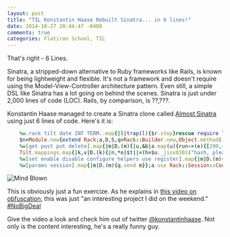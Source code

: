 ```yaml
---
layout: post
title: "TIL Konstantin Haase Rebuilt Sinatra... in 6 lines!"
date: 2014-10-27 20:44:47 -0400
comments: true
categories: Flatiron School, TIL
---
```

That's right - 6 Lines. 

Sinatra, a stripped-down alternative to Ruby frameworks like Rails, is known for being lightweight and flexible. It's not a framework and doesn't require using the Model-View-Controller architecture pattern. Even still, a simple DSL like Sinatra has a lot going on behind the scenes. Sinatra is just under 2,000 lines of code (LOC). Rails, by comparison, is ??,???. 

Konstantin Haase managed to create a Sinatra clone called [Almost Sinatra](https://github.com/rkh/almost-sinatra) using just 6 lines of code. Here's it is:

```ruby
    %w.rack tilt date INT TERM..map{|l|trap(l){$r.stop}rescue require l};$u=Date;$z=($u.new.year + 145).abs;puts "== Almost Sinatra/No Version has taken the stage on #$z for development with backup from Webrick"
    $n=Module.new{extend Rack;a,D,S,q=Rack::Builder.new,Object.method(:define_method),/@@ *([^\n]+)\n(((?!@@)[^\n]*\n)*)/m
    %w[get post put delete].map{|m|D.(m){|u,&b|a.map(u){run->(e){[200,{"Content-Type"=>"text/html"},[a.instance_eval(&b)]]}}}}
    Tilt.mappings.map{|k,v|D.(k){|n,*o|$t||=(h=$u._jisx0301("hash, please");File.read(caller[0][/^[^:]+/]).scan(S){|a,b|h[a]=b};h);v[0].new(*o){n=="#{n}"?n:$t[n.to_s]}.render(a,o[0].try(:[],:locals)||{})}}
    %w[set enable disable configure helpers use register].map{|m|D.(m){|*_,&b|b.try :[]}};END{Rack::Handler.get("webrick").run(a,Port:$z){|s|$r=s}}
    %w[params session].map{|m|D.(m){q.send m}};a.use Rack::Session::Cookie;a.use Rack::Lock;D.(:before){|&b|a.use Rack::Config,&b};before{|e|q=Rack::Request.new e;q.params.dup.map{|k,v|params[k.to_sym]=v}}}
```

![Mind Blown](https://p.gr-assets.com/540x540/fit/hostedimages/1383924783/6705751.gif)

This is obviously just a fun exercize. As he explains in [this video on obfuscation](http://vimeo.com/61087285), this was just "an interesting project I did on the weekend." [#NoBigDeal](http://oi39.tinypic.com/14b6nmu.jpg)

Give the video a look and check him out of twitter [@konstantinhaase](https://twitter.com/konstantinhaase). Not only is the content interesting, he's a really funny guy. 